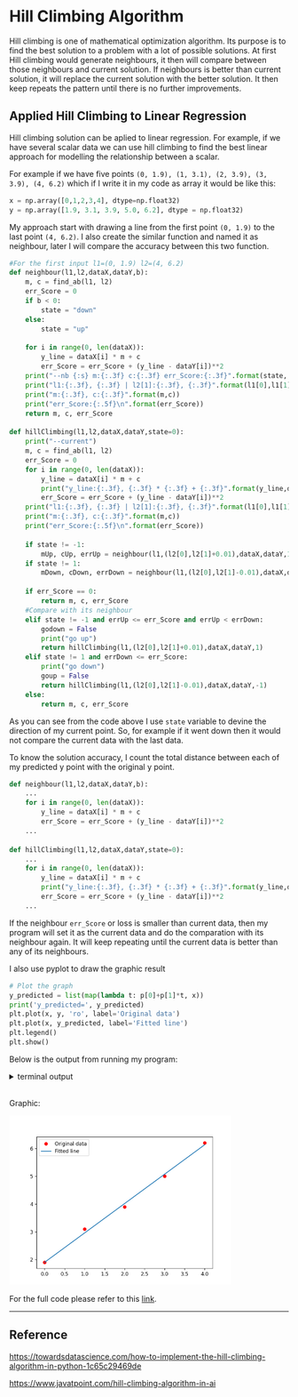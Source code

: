 # Hill Climbing Algorithm
Hill climbing is one of mathematical optimization algorithm. Its purpose is to find the best solution to a problem with a lot of possible solutions. At first Hill climbing would generate neighbours, it then will compare between those neighbours and current solution. If neighbours is better than current solution, it will replace the current solution with the better solution. It then keep repeats the pattern until there is no further improvements.

## Applied Hill Climbing to Linear Regression
Hill climbing solution can be aplied to linear regression. For example, if we have several scalar data we can use hill climbing to find the best linear approach for modelling the relationship between a scalar.

For example if we have five points `(0, 1.9), (1, 3.1), (2, 3.9), (3, 3.9), (4, 6.2)` which if I write it in my code as array it would be like this:

```python
x = np.array([0,1,2,3,4], dtype=np.float32)
y = np.array([1.9, 3.1, 3.9, 5.0, 6.2], dtype = np.float32)
```

My approach start with drawing a line from the first point `(0, 1.9)` to the last point `(4, 6.2)`. I also create the similar function and named it as neighbour, later I will compare the accuracy between this two function.

```python
#For the first input l1=(0, 1.9) l2=(4, 6.2)
def neighbour(l1,l2,dataX,dataY,b):
    m, c = find_ab(l1, l2)
    err_Score = 0
    if b < 0:
        state = "down"
    else:
        state = "up"

    for i in range(0, len(dataX)):
        y_line = dataX[i] * m + c
        err_Score = err_Score + (y_line - dataY[i])**2
    print("--nb {:s} m:{:.3f} c:{:.3f} err_Score:{:.3f}".format(state, m, c, err_Score))
    print("l1:{:.3f}, {:.3f} | l2[1]:{:.3f}, {:.3f}".format(l1[0],l1[1],l2[0],l2[1]))
    print("m:{:.3f}, c:{:.3f}".format(m,c))
    print("err_Score:{:.5f}\n".format(err_Score))
    return m, c, err_Score

def hillClimbing(l1,l2,dataX,dataY,state=0):
    print("--current")
    m, c = find_ab(l1, l2)
    err_Score = 0
    for i in range(0, len(dataX)):
        y_line = dataX[i] * m + c
        print("y_line:{:.3f}, {:.3f} * {:.3f} + {:.3f}".format(y_line,dataX[i],m,c))
        err_Score = err_Score + (y_line - dataY[i])**2
    print("l1:{:.3f}, {:.3f} | l2[1]:{:.3f}, {:.3f}".format(l1[0],l1[1],l2[0],l2[1]))
    print("m:{:.3f}, c:{:.3f}".format(m,c))
    print("err_Score:{:.5f}\n".format(err_Score))

    if state != -1:
        mUp, cUp, errUp = neighbour(l1,(l2[0],l2[1]+0.01),dataX,dataY,1)
    if state != 1:
        mDown, cDown, errDown = neighbour(l1,(l2[0],l2[1]-0.01),dataX,dataY,-1)

    if err_Score == 0:
        return m, c, err_Score
    #Compare with its neighbour
    elif state != -1 and errUp <= err_Score and errUp < errDown:
        godown = False
        print("go up")
        return hillClimbing(l1,(l2[0],l2[1]+0.01),dataX,dataY,1)
    elif state != 1 and errDown <= err_Score:
        print("go down")
        goup = False
        return hillClimbing(l1,(l2[0],l2[1]-0.01),dataX,dataY,-1)
    else:
        return m, c, err_Score
```

As you can see from the code above I use `state` variable to devine the direction of my current point. So, for example if it went down then it would not compare the current data with the last data.

To know the solution accuracy, I count the total distance between each of my predicted y point with the original y point.

```python
def neighbour(l1,l2,dataX,dataY,b):
    ...
    for i in range(0, len(dataX)):
        y_line = dataX[i] * m + c
        err_Score = err_Score + (y_line - dataY[i])**2
    ...

def hillClimbing(l1,l2,dataX,dataY,state=0):
    ...
    for i in range(0, len(dataX)):
        y_line = dataX[i] * m + c
        print("y_line:{:.3f}, {:.3f} * {:.3f} + {:.3f}".format(y_line,dataX[i],m,c))
        err_Score = err_Score + (y_line - dataY[i])**2
    ...
```

If the neighbour `err_Score` or loss is smaller than current data, then my program will set it as the current data and do the comparation with its neighbour again. It will keep repeating until the current data is better than any of its neighbours.

I also use pyplot to draw the graphic result

```python
# Plot the graph
y_predicted = list(map(lambda t: p[0]+p[1]*t, x))
print('y_predicted=', y_predicted)
plt.plot(x, y, 'ro', label='Original data')
plt.plot(x, y_predicted, label='Fitted line')
plt.legend()
plt.show()
```

Below is the output from running my program:
<details><summary>terminal output</summary>

```
> python "(1)HillClimbing_LR.py"
--current
y_line:1.900, 0.000 * 1.075 + 1.900
y_line:2.975, 1.000 * 1.075 + 1.900
y_line:4.050, 2.000 * 1.075 + 1.900
y_line:5.125, 3.000 * 1.075 + 1.900
y_line:6.200, 4.000 * 1.075 + 1.900
l1:0.000, 1.900 | l2[1]:4.000, 6.200
m:1.075, c:1.900
err_Score:0.05375

--nb up m:1.077 c:1.900 err_Score:0.057
l1:0.000, 1.900 | l2[1]:4.000, 6.210
m:1.077, c:1.900
err_Score:0.05669

--nb down m:1.072 c:1.900 err_Score:0.051
l1:0.000, 1.900 | l2[1]:4.000, 6.190
m:1.072, c:1.900
err_Score:0.05119

go to down
--current
y_line:1.900, 0.000 * 1.072 + 1.900
y_line:2.972, 1.000 * 1.072 + 1.900
y_line:4.045, 2.000 * 1.072 + 1.900
y_line:5.117, 3.000 * 1.072 + 1.900
y_line:6.190, 4.000 * 1.072 + 1.900
l1:0.000, 1.900 | l2[1]:4.000, 6.190
m:1.072, c:1.900
err_Score:0.05119

--nb down m:1.070 c:1.900 err_Score:0.049
l1:0.000, 1.900 | l2[1]:4.000, 6.180
m:1.070, c:1.900
err_Score:0.04900

go to down
--current
y_line:1.900, 0.000 * 1.070 + 1.900
y_line:2.970, 1.000 * 1.070 + 1.900
y_line:4.040, 2.000 * 1.070 + 1.900
y_line:5.110, 3.000 * 1.070 + 1.900
y_line:6.180, 4.000 * 1.070 + 1.900
l1:0.000, 1.900 | l2[1]:4.000, 6.180
m:1.070, c:1.900
err_Score:0.04900

--nb down m:1.067 c:1.900 err_Score:0.047
l1:0.000, 1.900 | l2[1]:4.000, 6.170
m:1.067, c:1.900
err_Score:0.04719

go to down
--current
y_line:1.900, 0.000 * 1.067 + 1.900
y_line:2.967, 1.000 * 1.067 + 1.900
y_line:4.035, 2.000 * 1.067 + 1.900
y_line:5.102, 3.000 * 1.067 + 1.900
y_line:6.170, 4.000 * 1.067 + 1.900
l1:0.000, 1.900 | l2[1]:4.000, 6.170
m:1.067, c:1.900
err_Score:0.04719

--nb down m:1.065 c:1.900 err_Score:0.046
l1:0.000, 1.900 | l2[1]:4.000, 6.160
m:1.065, c:1.900
err_Score:0.04575

go to down
--current
y_line:1.900, 0.000 * 1.065 + 1.900
y_line:2.965, 1.000 * 1.065 + 1.900
y_line:4.030, 2.000 * 1.065 + 1.900
y_line:5.095, 3.000 * 1.065 + 1.900
y_line:6.160, 4.000 * 1.065 + 1.900
l1:0.000, 1.900 | l2[1]:4.000, 6.160
m:1.065, c:1.900
err_Score:0.04575

--nb down m:1.062 c:1.900 err_Score:0.045
l1:0.000, 1.900 | l2[1]:4.000, 6.150
m:1.062, c:1.900
err_Score:0.04469

go to down
--current
y_line:1.900, 0.000 * 1.062 + 1.900
y_line:2.962, 1.000 * 1.062 + 1.900
y_line:4.025, 2.000 * 1.062 + 1.900
y_line:5.087, 3.000 * 1.062 + 1.900
y_line:6.150, 4.000 * 1.062 + 1.900
l1:0.000, 1.900 | l2[1]:4.000, 6.150
m:1.062, c:1.900
err_Score:0.04469

--nb down m:1.060 c:1.900 err_Score:0.044
l1:0.000, 1.900 | l2[1]:4.000, 6.140
m:1.060, c:1.900
err_Score:0.04400

go to down
--current
y_line:1.900, 0.000 * 1.060 + 1.900
y_line:2.960, 1.000 * 1.060 + 1.900
y_line:4.020, 2.000 * 1.060 + 1.900
y_line:5.080, 3.000 * 1.060 + 1.900
y_line:6.140, 4.000 * 1.060 + 1.900
l1:0.000, 1.900 | l2[1]:4.000, 6.140
m:1.060, c:1.900
err_Score:0.04400

--nb down m:1.057 c:1.900 err_Score:0.044
l1:0.000, 1.900 | l2[1]:4.000, 6.130
m:1.057, c:1.900
err_Score:0.04369

go to down
--current
y_line:1.900, 0.000 * 1.057 + 1.900
y_line:2.957, 1.000 * 1.057 + 1.900
y_line:4.015, 2.000 * 1.057 + 1.900
y_line:5.072, 3.000 * 1.057 + 1.900
y_line:6.130, 4.000 * 1.057 + 1.900
l1:0.000, 1.900 | l2[1]:4.000, 6.130
m:1.057, c:1.900
err_Score:0.04369

--nb down m:1.055 c:1.900 err_Score:0.044
l1:0.000, 1.900 | l2[1]:4.000, 6.120
m:1.055, c:1.900
err_Score:0.04375

=== FINAL SOLUTION ===
solution: m=1.057500 c=1.900000
loss= 0.04368742328888642
y_predicted= [1.899999976158142, 2.957499934434891, 4.01499989271164, 5.07249985098839, 6.129999809265138
```
</details>
<br>
<p>Graphic:</p>
<img src="source/(w2)figure.PNG" alt="Hosting DB" title="Hosting DB" width="400">

For the full code please refer to this [link](https://github.com/NubletZ/ai110b/tree/master/Homework/HillClimbing).

---

## Reference
https://towardsdatascience.com/how-to-implement-the-hill-climbing-algorithm-in-python-1c65c29469de

https://www.javatpoint.com/hill-climbing-algorithm-in-ai